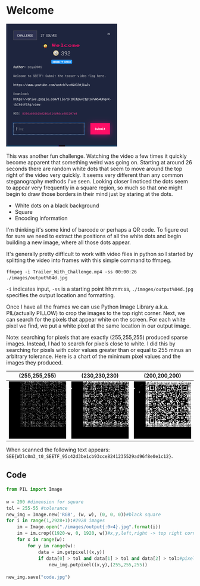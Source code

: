 # Welcome

[![challenge](./Images/welcome.PNG)](./Files/Trailer_With_Challenge.mp4)

This was another fun challenge. Watching the video a few times it quickly become apparent that something weird was going on. Starting at around 26 seconds there are random white dots that seem to move around the top right of the video very quickly. It seems very different than any common steganography methods I've seen. Looking closer I noticed the dots seem to appear very frequently in a square region, so much so that one might begin to draw those borders in their mind just by staring at the dots. 

- White dots on a black background
- Square
- Encoding information

I'm thinking it's some kind of barcode or perhaps a QR code. To figure out for sure we need to extract the positions of all the white dots and begin building a new image, where all those dots appear.

It's generally pretty difficult to work with video files in python so I started by splitting the video into frames with this simple command to ffmpeg.

```
ffmpeg -i Trailer_With_Challenge.mp4 -ss 00:00:26 ./images/output%04d.jpg
```

`-i` indicates input, `-ss` is a starting point hh:mm:ss, `./images/output%04d.jpg` specifies the output location and formatting. 

Once I have all the frames we can use Python Image Library a.k.a. PIL(actually PILLOW) to crop the images to the top right corner.
Next, we can search for the pixels that appear white on the screen. For each white pixel we find, we put a white pixel at the same location in our output image. 

Note: searching for pixels that are exactly (255,255,255) produced sparse images. Instead, I had to search for pixels close to white. I did this by searching for pixels with color values greater than or equal to 255 minus an arbitrary tolerance. Here is a chart of the minimum pixel values and the images they produced.

| (255,255,255)                   | (230,230,230)                    | (200,200,200)                  |
| ------------------------------- | -------------------------------- | ------------------------------ |
| ![solution](./Images/first.png) | ![solution](./Images/second.png) | ![solution](./Images/code.jpg) |

When scanned the following text appears: `SEE{W3lc0m3_t0_SEETF_95c42d3be1cb93cce8241235529ad96f8e0e1c12}`.

## Code

```python
from PIL import Image

w = 200 #dimension for square
tol = 255-55 #tolerance
new_img = Image.new('RGB', (w, w), (0, 0, 0))#black square
for i in range(1,2928+1):#2928 images
    im = Image.open("./images/output{:0>4}.jpg".format(i))
    im = im.crop((1920-w, 0, 1920, w))#x,y,left,right -> top right corner
    for x in range(w):
        for y in range(w):
            data = im.getpixel((x,y)) 
            if data[0] > tol and data[1] > tol and data[2] > tol:#pixels close to white
                new_img.putpixel((x,y),(255,255,255))

new_img.save("code.jpg")
```